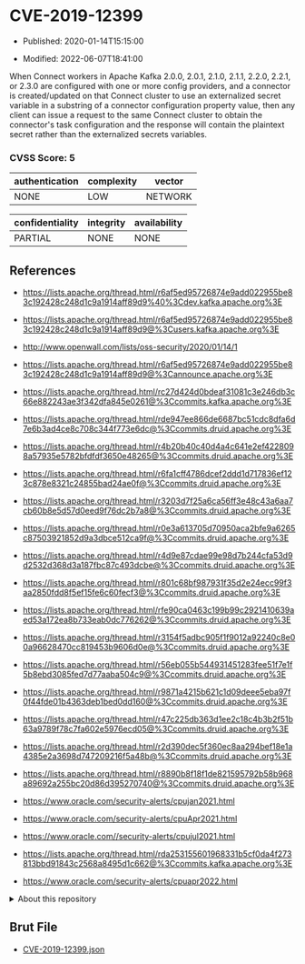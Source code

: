 # CVE-2019-12399

- Published: 2020-01-14T15:15:00

- Modified: 2022-06-07T18:41:00

When Connect workers in Apache Kafka 2.0.0, 2.0.1, 2.1.0, 2.1.1, 2.2.0, 2.2.1, or 2.3.0 are configured with one or more config providers, and a connector is created/updated on that Connect cluster to use an externalized secret variable in a substring of a connector configuration property value, then any client can issue a request to the same Connect cluster to obtain the connector's task configuration and the response will contain the plaintext secret rather than the externalized secrets variables.

### CVSS Score: **5**

| authentication | complexity | vector |
| --- | --- | --- |
| NONE | LOW | NETWORK |

| confidentiality | integrity | availability |
| --- | --- | --- |
| PARTIAL | NONE | NONE |

## References

* https://lists.apache.org/thread.html/r6af5ed95726874e9add022955be83c192428c248d1c9a1914aff89d9%40%3Cdev.kafka.apache.org%3E

* https://lists.apache.org/thread.html/r6af5ed95726874e9add022955be83c192428c248d1c9a1914aff89d9@%3Cusers.kafka.apache.org%3E

* http://www.openwall.com/lists/oss-security/2020/01/14/1

* https://lists.apache.org/thread.html/r6af5ed95726874e9add022955be83c192428c248d1c9a1914aff89d9@%3Cannounce.apache.org%3E

* https://lists.apache.org/thread.html/rc27d424d0bdeaf31081c3e246db3c66e882243ae3f342dfa845e0261@%3Ccommits.kafka.apache.org%3E

* https://lists.apache.org/thread.html/rde947ee866de6687bc51cdc8dfa6d7e6b3ad4ce8c708c344f773e6dc@%3Ccommits.druid.apache.org%3E

* https://lists.apache.org/thread.html/r4b20b40c40d4a4c641e2ef4228098a57935e5782bfdfdf3650e48265@%3Ccommits.druid.apache.org%3E

* https://lists.apache.org/thread.html/r6fa1cff4786dcef2ddd1d717836ef123c878e8321c24855bad24ae0f@%3Ccommits.druid.apache.org%3E

* https://lists.apache.org/thread.html/r3203d7f25a6ca56ff3e48c43a6aa7cb60b8e5d57d0eed9f76dc2b7a8@%3Ccommits.druid.apache.org%3E

* https://lists.apache.org/thread.html/r0e3a613705d70950aca2bfe9a6265c87503921852d9a3dbce512ca9f@%3Ccommits.druid.apache.org%3E

* https://lists.apache.org/thread.html/r4d9e87cdae99e98d7b244cfa53d9d2532d368d3a187fbc87c493dcbe@%3Ccommits.druid.apache.org%3E

* https://lists.apache.org/thread.html/r801c68bf987931f35d2e24ecc99f3aa2850fdd8f5ef15fe6c60fecf3@%3Ccommits.druid.apache.org%3E

* https://lists.apache.org/thread.html/rfe90ca0463c199b99c2921410639aed53a172ea8b733eab0dc776262@%3Ccommits.druid.apache.org%3E

* https://lists.apache.org/thread.html/r3154f5adbc905f1f9012a92240c8e00a96628470cc819453b9606d0e@%3Ccommits.druid.apache.org%3E

* https://lists.apache.org/thread.html/r56eb055b544931451283fee51f7e1f5b8ebd3085fed7d77aaba504c9@%3Ccommits.druid.apache.org%3E

* https://lists.apache.org/thread.html/r9871a4215b621c1d09deee5eba97f0f44fde01b4363deb1bed0dd160@%3Ccommits.druid.apache.org%3E

* https://lists.apache.org/thread.html/r47c225db363d1ee2c18c4b3b2f51b63a9789f78c7fa602e5976ecd05@%3Ccommits.druid.apache.org%3E

* https://lists.apache.org/thread.html/r2d390dec5f360ec8aa294bef18e1a4385e2a3698d747209216f5a48b@%3Ccommits.druid.apache.org%3E

* https://lists.apache.org/thread.html/r8890b8f18f1de821595792b58b968a89692a255bc20d86d395270740@%3Ccommits.druid.apache.org%3E

* https://www.oracle.com/security-alerts/cpujan2021.html

* https://www.oracle.com/security-alerts/cpuApr2021.html

* https://www.oracle.com//security-alerts/cpujul2021.html

* https://lists.apache.org/thread.html/rda253155601968331b5cf0da4f273813bbd91843c2568a8495d1c662@%3Ccommits.kafka.apache.org%3E

* https://www.oracle.com/security-alerts/cpuapr2022.html

<details>
<summary>About this repository</summary> 

  This repository is part of the project [Live Hack CVE](https://github.com/Live-Hack-CVE). Main website can be found [www.live-hack.org](https://www.live-hack.org) 
  
  Made by [Sn0wAlice](https://github.com/Sn0wAlice) for the people that care about security and need to have a feed of the latest CVEs. Hope you enjoy it, don't forget to star the repo and follow me on [Twitter](https://twitter.com/Sn0wAlice) and [Github](https://github.com/Sn0wAlice). And that is my [personnal website](https://www.alice-snow.me/)

  - [Home Page](https://github.com/Live-Hack-CVE)
  - [Framework](https://github.com/Live-Hack-CVE/cve-framework)
  - [CVE database](https://github.com/Live-Hack-CVE/full_database)
  - [Changelog](https://github.com/Live-Hack-CVE/Changelog)
</details>

## Brut File

* [CVE-2019-12399.json](https://raw.githubusercontent.com/Live-Hack-CVE/full_database/main/cves/2019/CVE-2019-12399.json)

